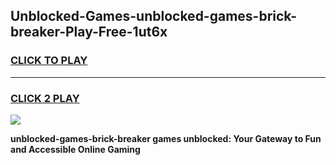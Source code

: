 
## Unblocked-Games-unblocked-games-brick-breaker-Play-Free-1ut6x
<h3>
<a href="https://premium76.site?title=unblocked-games-brick-breaker&ref=17A">CLICK TO PLAY</a></h3>
<hr>

<h3>
<a href="https://premium76.site?title=unblocked-games-brick-breaker&ref=17A">CLICK 2 PLAY</a>
  
</h3>

<a href="https://premium76.site?title=unblocked-games-brick-breaker&ref=17A"><img src="https://clearcache.store/games.png"></a>


**unblocked-games-brick-breaker games unblocked: Your Gateway to Fun and Accessible Online Gaming**

